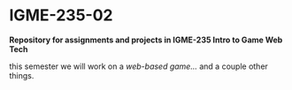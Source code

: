 # IGME-235-02
**Repository for assignments and projects in IGME-235 Intro to Game Web Tech**

this semester we will work on a *web-based game...* and a couple other things.
